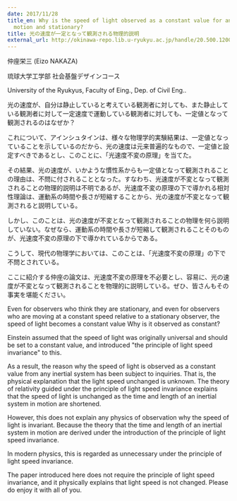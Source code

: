 ```yaml
---
date: 2017/11/28
title_en: Why is the speed of light observed as a constant value for any observer in
  motion and stationary?
title: 光の速度が一定となって観測される物理的説明
external_url: http://okinawa-repo.lib.u-ryukyu.ac.jp/handle/20.500.12001/21868
---
```

仲座栄三 (Eizo NAKAZA)

琉球大学工学部 社会基盤デザインコース

University of the Ryukyus, Faculty of Eing., Dep. of Civil Eng..

光の速度が、自分は静止していると考えている観測者に対しても、また静止している観測者に対して一定速度で運動している観測者に対しても、一定値となって観測されるのはなぜか？

これについて、アインシュタインは、様々な物理学的実験結果は、一定値となっていることを示しているのだから、光の速度は元来普遍的なもので、一定値と設定すべきであるとし、このことに、「光速度不変の原理」を当てた。

その結果、光の速度が、いかような慣性系からも一定値となって観測されることの理由は、不問に付されることとなった。すなわち、光速度が不変となって観測されることの物理的説明は不明であるが、光速度不変の原理の下で導かれる相対性理論は、運動系の時間や長さが短縮することから、光の速度が不変となって観測されると説明している。

しかし、このことは、光の速度が不変となって観測されることの物理を何ら説明していない。なぜなら、運動系の時間や長さが短縮して観測されることそのものが、光速度不変の原理の下で導かれているからである。

こうして、現代の物理学においては、このことは、「光速度不変の原理」の下で不問とされている。

ここに紹介する仲座の論文は、光速度不変の原理を不必要とし、容易に、光の速度が不変となって観測されることを物理的に説明している。ぜひ、皆さんもその事実を堪能ください。

Even for observers who think they are stationary, and even for observers who are moving at a constant speed relative to a stationary observer, the speed of light becomes a constant value Why is it observed as constant?

Einstein assumed that the speed of light was originally universal and should be set to a constant value, and introduced "the principle of light speed invariance" to this.

As a result, the reason why the speed of light is observed as a constant value from any inertial system has been subject to inquiries. That is, the physical explanation that the light speed unchanged is unknown. The theory of relativity guided under the principle of light speed invariance explains that the speed of light is unchanged as the time and length of an inertial system in motion are shortened.

However, this does not explain any physics of observation why the speed of light is invariant. Because the theory that the time and length of an inertial system in motion are derived under the introduction of the principle of light speed invariance.

In modern physics, this is regarded as unnecessary under the principle of light speed invariance.

The paper introduced here does not require the principle of light speed invariance, and it physically explains that light speed is not changed. Please do enjoy it with all of you.
